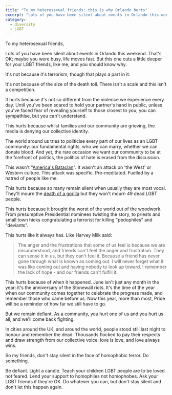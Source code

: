 ```yaml
---
title: "To my heterosexual friends: this is why Orlando hurts"
excerpt: "Lots of you have been silent about events in Orlando this weekend. That's OK; maybe you were busy, life moves fast. But this one cuts a little deeper for your LGBT friends, like me, and you should know why."
category:
  - diversity
  - LGBT
---
```


To my heterosexual friends,

Lots of you have been silent about events in Orlando this weekend. That's OK; maybe you were busy, life moves fast. But this one cuts a little deeper for your LGBT friends, like me, and you should know why.

It's not because it's terrorism; though that plays a part in it.

It's not because of the size of the death toll. There isn't a scale and this isn't a competition. 

It hurts because it's not so different from the violence we experience every day. Until you've been scared to hold your partner's hand in public, unless you've faced fear of revealing yourself to those closest to you; you can sympathise, but you can't understand.

This hurts because whilst families and our community are grieving, the media is denying our collective identity. 

The world around us tries to politicise every part of our lives as an LGBT community: our fundamental rights, who we can marry, whether we can donate blood. And yet, the rare occasion we want our community to be at the forefront of politics, the politics of hate is erased from the discussion.

This wasn't "[America's Bataclan](https://www.google.co.uk/search?q=americas+bataclan+the+sun&client=safari&hl=en-gb&biw=1024&bih=704&prmd=ivmn&source=lnms&tbm=isch&sa=X&ved=0ahUKEwjr3LHn86bNAhVFchQKHQuRDNoQ_AUIBigB#imgrc=yaAHv6FhF_95gM%3A)". It wasn't an attack on 'the West' or Western culture. This attack was specific. Pre-meditated. Fuelled by a hatred of people like me. 

This hurts because so many remain silent when usually they are most vocal. They'll mourn the [death of a gorilla](http://www.theguardian.com/us-news/2016/may/29/gorilla-shot-killed-after-grabbing-toddler-at-ohio-zoo-cincinnati) but they won't mourn 49 dead LGBT people.

This hurts because it brought the worst of the world out of the woodwork. From presumptive Presidential nominees twisting the story, to priests and small town hicks congratulating a terrorist for killing "pedophiles" and "deviants".

This hurts like it always has. Like Harvey Milk said:

> The anger and the frustrations that some of us feel is because we are misunderstood, and friends can't feel the anger and frustration. They can sense it in us, but they can't feel it. Because a friend has never gone through what is known as coming out. I will never forget what it was like coming out and having nobody to look up toward. I remember the lack of hope - and our friends can't fulfill it.

This hurts because of when it happened. June isn't just any month in the year: it's the anniversary of the Stonewall riots. It's the time of the year when our community comes together to celebrate the progress made, and remember those who came before us. Now this year, more than most, Pride will be a reminder of how far we still have to go.

But we remain defiant. As a community, you hurt one of us and you hurt us all, and we'll come back fighting. 

In cities around the UK, and around the world, people stood still last night to honour and remember the dead. Thousands flocked to pay their respects and draw strength from our collective voice: love is love, and love always wins.

So my friends, don't stay silent in the face of homophobic terror. Do something.

Be defiant. Light a candle. Teach your children LGBT people are to be loved not feared. Lend your support to homophiles not homophobes. Ask your LGBT friends if they're OK. Do whatever you can, but don't stay silent and don't let this happen again.